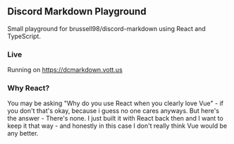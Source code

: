 ## Discord Markdown Playground

Small playground for brussell98/discord-markdown using React and TypeScript.

### Live

Running on https://dcmarkdown.vott.us

### Why React?

You may be asking "Why do you use React when you clearly love Vue" - if you don't that's okay,
because i guess no one cares anyways. But here's the answer - There's none. I just built it with React
back then and I want to keep it that way - and honestly in this case I don't really think Vue would be any better.
